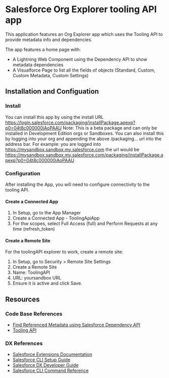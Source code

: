 # Salesforce Org Explorer tooling API app

This application features an Org Explorer app which uses the Tooling API to provide metadata info and dependencies.

The app features a home page with:
  * A Lightning Web Component using the Dependency API to show metadata dependencies
  * A Visualforce Page to list all the fields of objects (Standard, Custom, Custom Metadata, Custom Settings)

## Installation and Configuation
### Install
You can install this app by using the install URL https://login.salesforce.com/packaging/installPackage.apexp?p0=04t8c000000iAoPAAU
Note: This is a beta package and can only be installed in Development Edition orgs or Sandboxes. 
You can also install this by logging into your org and appending the above /packaging... url into the address bar.
For example: you are logged into https://mysandbox.sandbox.my.salesforce.com the url would be https://mysandbox.sandbox.my.salesforce.com/packaging/installPackage.apexp?p0=04t8c000000iAoPAAU

### Configuration
After installing the App, you will need to configure connectivity to the tooling API.
#### Create a Connected App
 1. In Setup, go to the App Manager
 1. Create a Connected App - ToolingApiApp
  1. For thw scopes, select Full Access (full) and Perform Requests at any time (refresh_token)
  
#### Create a Remote Site
For the toolingAPI explorer to work, create a remote site: 
 1. In Setup, go to Security > Remote Site Settings
 1. Create a Remote Site
  1. Name: ToolingAPI
  1. URL: yoursandbox URL 
  1. Ensure it is active and click Save.


## Resources
### Code Base References
 - [Find Referenced Metadata using Salesforce Dependency API](https://salesforcecodex.com/salesforce/find-referenced-metadata-using-salesforce-dependency-api/)
 - [Tooling API](https://www.mstsolutions.com/technical/tooling-api/)

### DX References

- [Salesforce Extensions Documentation](https://developer.salesforce.com/tools/vscode/)
- [Salesforce CLI Setup Guide](https://developer.salesforce.com/docs/atlas.en-us.sfdx_setup.meta/sfdx_setup/sfdx_setup_intro.htm)
- [Salesforce DX Developer Guide](https://developer.salesforce.com/docs/atlas.en-us.sfdx_dev.meta/sfdx_dev/sfdx_dev_intro.htm)
- [Salesforce CLI Command Reference](https://developer.salesforce.com/docs/atlas.en-us.sfdx_cli_reference.meta/sfdx_cli_reference/cli_reference.htm)
